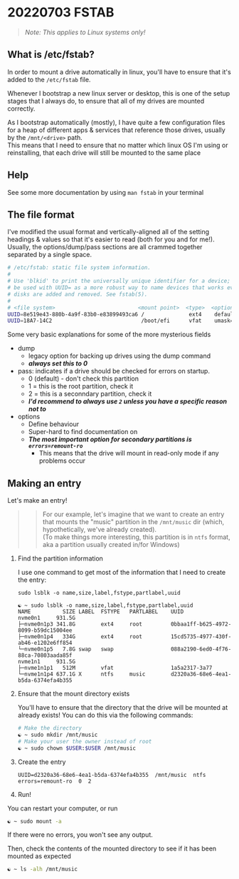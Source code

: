 # 20220703 FSTAB

> _Note: This applies to Linux systems only!_

## What is /etc/fstab?

In order to mount a drive automatically in linux, you'll have to ensure that it's added to the `/etc/fstab` file.

Whenever I bootstrap a new linux server or desktop, this is one of the setup stages that I always do, to ensure that all of my drives are mounted correctly.

As I bootstrap automatically (mostly), I have quite a few configuration files for a heap of different apps & services that reference those drives, usually by the `/mnt/<drive>` path.   
This means that I need to ensure that no matter which linux OS I'm using or reinstalling, that each drive will still be mounted to the same place

## Help

See some more documentation by using `man fstab` in your terminal

## The file format

I've modified the usual format and vertically-aligned all of the setting headings & values so that it's easier to read (both for you and for me!). Usually, the options/dump/pass sections are all crammed together separated by a single space.

```bash
# /etc/fstab: static file system information.
#
# Use 'blkid' to print the universally unique identifier for a device; this may
# be used with UUID= as a more robust way to name devices that works even if
# disks are added and removed. See fstab(5).
#
# <file system>                          <mount point>  <type>  <options>         <dump> <pass>
UUID=8e519e43-880b-4a9f-83b0-e83899493ca6 /              ext4    defaults,noatime 0      1
UUID=18A7-14C2                            /boot/efi      vfat    umask=0077       0      2
```

Some very basic explanations for some of the more mysterious fields

- dump
  - legacy option for backing up drives using the dump command
  - **_always set this to 0_**
- pass: indicates if a drive should be checked for errors on startup.
  - 0 (default) - don't check this partition
  - 1 = this is the root partition, check it
  - 2 = this is a seconndary partition, check it
  - **_I'd recommend to always use `2` unless you have a specific reason not to_**
- options
  - Define behaviour
  - Super-hard to find documentation on
  - **_The most important option for secondary partitions is `errors=remount-ro`_**
    - This means that the drive will mount in read-only mode if any problems occur

## Making an entry

Let's make an entry!

>> For our example, let's imagine that we want to create an entry that mounts the "music" partition in the `/mnt/music` dir (which, hypothetically, we've already created).   
>> (To make things more interesting, this partition is in `ntfs` format, aka a partition usually created in/for Windows)

1. Find the partition information

    I use one command to get most of the information that I need to create the entry:

    `sudo lsblk -o name,size,label,fstype,partlabel,uuid`

    ```shell
    ☯ ~ sudo lsblk -o name,size,label,fstype,partlabel,uuid
    NAME          SIZE LABEL  FSTYPE   PARTLABEL    UUID
    nvme0n1     931.5G
    ├─nvme0n1p3 341.8G        ext4     root         0bbaa1ff-b625-4972-8099-b59dc15004ee
    ├─nvme0n1p4   334G        ext4     root         15cd5735-4977-430f-ab46-e1202e6ff854
    └─nvme0n1p5   7.8G swap   swap                  088a2190-6ed0-4f76-88ca-70803aada85f
    nvme1n1     931.5G
    ├─nvme1n1p1   512M        vfat                  1a5a2317-3a77
    └─nvme1n1p4 637.1G X      ntfs     music        d2320a36-68e6-4ea1-b5da-6374efa4b355
    ```

2. Ensure that the mount directory exists

    You'll have to ensure that the directory that the drive will be mounted at already exists! You can do this via the following commands:

    ```bash
    # Make the directory
    ☯ ~ sudo mkdir /mnt/music
    # Make your user the owner instead of root
    ☯ ~ sudo chown $USER:$USER /mnt/music
    ```

3. Create the entry

    ```shell
    UUID=d2320a36-68e6-4ea1-b5da-6374efa4b355  /mnt/music  ntfs  errors=remount-ro  0  2
    ```

4. Run!

You can restart your computer, or run

```bash
☯ ~ sudo mount -a
```

If there were no errors, you won't see any output.

Then, check the contents of the mounted directory to see if it has been mounted as expected

```bash
☯ ~ ls -alh /mnt/music
```
